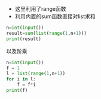 - 这里利用了range函数
- 利用内置的sum函数直接对list求和
```python
n=int(input())
result=sum(list(range(1,n+1)))
print(result)
```

以及阶乘
```python
n=int(input())
f = 1
l = list(range(1,n+1))
for i in l:
    f = f*i
print(f)
```
